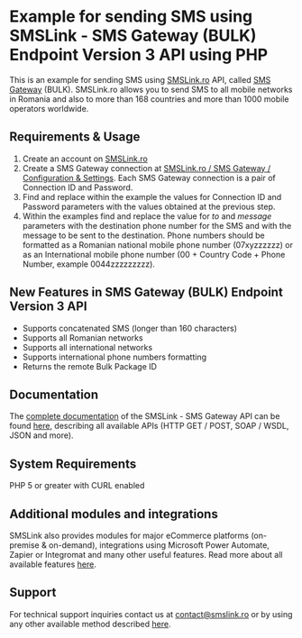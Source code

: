 # Example for sending SMS using SMSLink - SMS Gateway (BULK) Endpoint Version 3 API using PHP

This is an example for sending SMS using [SMSLink.ro](https://www.smslink.ro) API, called [SMS Gateway](https://www.smslink.ro/sms-gateway.html) (BULK). 
SMSLink.ro allows you to send SMS to all mobile networks in Romania and also to more than 168 countries and more than 1000 mobile operators worldwide. 

## Requirements & Usage

1. Create an account on [SMSLink.ro](https://www.smslink.ro/inregistrare/)
2. Create a SMS Gateway connection at [SMSLink.ro / SMS Gateway / Configuration & Settings](https://www.smslink.ro/sms/gateway/setup.php). Each SMS Gateway connection is a pair of Connection ID and Password. 
3. Find and replace within the example the values for Connection ID and Password parameters with the values obtained at the previous step.
4. Within the examples find and replace the value for *to* and *message* parameters with the destination phone number for the SMS and with the message to be sent to the destination. Phone numbers should be formatted as a Romanian national mobile phone number (07xyzzzzzz) or as an International mobile phone number (00 + Country Code + Phone Number, example 0044zzzzzzzzz).

## New Features in SMS Gateway (BULK) Endpoint Version 3 API

 * Supports concatenated SMS (longer than 160 characters)
 * Supports all Romanian networks
 * Supports all international networks
 * Supports international phone numbers formatting
 * Returns the remote Bulk Package ID

## Documentation

The [complete documentation](https://www.smslink.ro/sms-gateway-documentatie-sms-gateway.html) of the SMSLink - SMS Gateway API can be found [here](https://www.smslink.ro/sms-gateway-documentatie-sms-gateway.html), describing all available APIs (HTTP GET / POST, SOAP / WSDL, JSON and more).

## System Requirements 

PHP 5 or greater with CURL enabled

## Additional modules and integrations

SMSLink also provides modules for major eCommerce platforms (on-premise & on-demand), integrations using Microsoft Power Automate, Zapier or Integromat and many other useful features. Read more about all available features [here](https://www.smslink.ro/sms-gateway.html). 

## Support

For technical support inquiries contact us at contact@smslink.ro or by using any other available method described [here](https://www.smslink.ro/contact.php).
